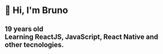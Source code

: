 <h1>
   👋 Hi, I'm Bruno
</h1>
<h2>
   19 years old
  <br>
   Learning ReactJS, JavaScript, React Native and other tecnologies. 
</h2>


<!--
Bruno3dua/Bruno3dua is a ✨ special ✨ repository because its `README.md` (this file) appears on your GitHub profile.
You can click the Preview link to take a look at your changes.
--->

